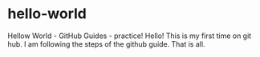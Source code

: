 # hello-world
Hellow World - GitHub Guides - practice!
Hello! This is my first time on git hub.  I am following the steps of the github guide.  That is all.
